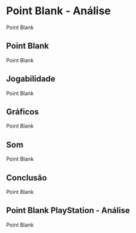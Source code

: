 ---
---

# Point Blank - Análise

Point Blank

## Point Blank

Point Blank

## Jogabilidade

Point Blank

## Gráficos

Point Blank

## Som

Point Blank

## Conclusão

Point Blank

## Point Blank PlayStation - Análise

Point Blank
